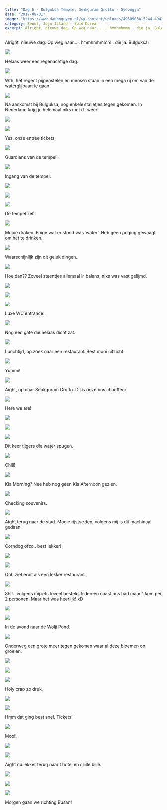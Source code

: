 ```yaml
---
title: "Dag 6 - Bulguksa Temple, Seokguram Grotto - Gyeongju"
date: "2017-08-01"
image: "https://www.danhnguyen.nl/wp-content/uploads/4960903A-5244-4D43-B265-C4A4AA87DC92.jpg"
category: Seoul, Jeju Island - Zuid Korea
excerpt: Alright, nieuwe dag. Op weg naar..... hmmhmhmmm.. die ja. Bulguksa...
---
```


Alright, nieuwe dag. Op weg naar..... hmmhmhmmm.. die ja. Bulguksa!

![](https://www.danhnguyen.nl/wp-content/uploads//CB4E94D4-E5D3-452B-962A-BAD67A5861CC-700x394.jpg)

Helaas weer een regenachtige dag.

![](https://www.danhnguyen.nl/wp-content/uploads//2E9D2D6C-D6F2-48F9-8879-4D71A8863DF9-700x394.jpg)

Wth, het regent pijpenstelen en mensen staan in een mega rij om van de waterglijbaan te gaan.

![](https://www.danhnguyen.nl/wp-content/uploads//EC9A70C9-1FBB-4FEC-A220-09F08B97E830-700x394.jpg)

Na aankomst bij Bulguksa, nog enkele stalletjes tegen gekomen. In Nederland krijg je helemaal niks met dit weer!

![](https://www.danhnguyen.nl/wp-content/uploads//4A027B3D-540A-4151-B532-3ADFBA74552F-700x394.jpg)

![](https://www.danhnguyen.nl/wp-content/uploads//33444588-30C0-46D0-B658-0BA74966C18D-700x394.jpg)

Yes, onze entree tickets.

![](https://www.danhnguyen.nl/wp-content/uploads//45790AE6-C0C5-4988-8306-165B4EB1C1F8-700x394.jpg)

Guardians van de tempel.

![](https://www.danhnguyen.nl/wp-content/uploads//80744EEE-1AD7-406F-A0F0-337CDB3C71B0-700x394.jpg)

Ingang van de tempel.

![](https://www.danhnguyen.nl/wp-content/uploads//842B59CE-A3A2-4969-BDB1-D4A2254E8C11-700x394.jpg)

![](https://www.danhnguyen.nl/wp-content/uploads//FDA0DCD5-FB54-4628-8712-C26E2CF36C3D-700x394.jpg)

![](https://www.danhnguyen.nl/wp-content/uploads//5010B65B-7F19-44BA-8476-E4D60B03CD2C-700x394.jpg)

De tempel zelf.

![](https://www.danhnguyen.nl/wp-content/uploads//FD03409F-6CD8-4400-BADB-BE96CC257EE7-700x394.jpg)

Mooie draken. Enige wat er stond was 'water'. Heb geen poging gewaagt om het te drinken..

![](https://www.danhnguyen.nl/wp-content/uploads//4960903A-5244-4D43-B265-C4A4AA87DC92-700x394.jpg)

Waarschijnlijk zijn dit geluk dingen..

![](https://www.danhnguyen.nl/wp-content/uploads//3666501D-6EE2-4572-BB5C-8E5F37DE2640-700x394.jpg)

Hoe dan?? Zoveel steentjes allemaal in balans, niks was vast gelijmd.

![](https://www.danhnguyen.nl/wp-content/uploads//A240E1E5-F62B-4B27-82C9-F2250B4686A6-700x394.jpg)

![](https://www.danhnguyen.nl/wp-content/uploads//2CF51351-D50D-4B99-BE65-076DEE89801D-700x394.jpg)

![](https://www.danhnguyen.nl/wp-content/uploads//4475160F-1E22-435D-98F5-3113EEB90261-700x394.jpg)

Luxe WC entrance.

![](https://www.danhnguyen.nl/wp-content/uploads//2D07B2E8-712E-4D77-9E0C-08B98818CB8D-700x394.jpg)

Nog een gate die helaas dicht zat.

![](https://www.danhnguyen.nl/wp-content/uploads//7F770EA1-2D2B-462A-A99C-F5B4BCC45124-700x394.jpg)

Lunchtijd, op zoek naar een restaurant. Best mooi uitzicht.

![](https://www.danhnguyen.nl/wp-content/uploads//877A4216-0EDF-4EED-98AB-4768457D7550-700x394.jpg)

Yummi!

![](https://www.danhnguyen.nl/wp-content/uploads//093CAAEF-5402-4883-9200-7976273B08DC-700x394.jpg)

Aight, op naar Seokguram Grotto. Dit is onze bus chauffeur.

![](https://www.danhnguyen.nl/wp-content/uploads//46C75B19-17DF-4CAA-AAD9-92AC7A648E77-700x394.jpg)

Here we are!

![](https://www.danhnguyen.nl/wp-content/uploads//C4603A97-832D-41C4-9116-6BEBF2C4994C-700x394.jpg)

![](https://www.danhnguyen.nl/wp-content/uploads//43F24802-960B-4D95-B773-8D11FFD87BBF-700x394.jpg)

![](https://www.danhnguyen.nl/wp-content/uploads//AE54C49A-8DA8-445C-9DDD-EC3544091BF5-700x394.jpg)

Dit keer tijgers die water spugen.

![](https://www.danhnguyen.nl/wp-content/uploads//3C4745BC-81BA-400B-A692-CB26C8EAF6F4-700x394.jpg)

Chili!

![](https://www.danhnguyen.nl/wp-content/uploads//4A3DE486-0109-4C99-9FA7-E01B08A34DE6-700x394.jpg)

Kia Morning? Nee heb nog geen Kia Afternoon gezien.

![](https://www.danhnguyen.nl/wp-content/uploads//61D6CF47-B4B0-4927-B3DF-D6E4C174452E-700x394.jpg)

Checking souvenirs.

![](https://www.danhnguyen.nl/wp-content/uploads//77B45E8C-9B24-434E-A810-0A6EB829B22E-700x394.jpg)

Aight terug naar de stad. Mooie rijstvelden, volgens mij is dit machinaal gedaan.

![](https://www.danhnguyen.nl/wp-content/uploads//8FD3CBAB-F53A-43AE-BD29-900133F076A6-700x394.jpg)

Corndog ofzo.. best lekker!

![](https://www.danhnguyen.nl/wp-content/uploads//2044EA57-1903-4042-ABE0-8CDEC89EB16B-700x394.jpg)

![](https://www.danhnguyen.nl/wp-content/uploads//F7DA2D42-9C4F-4328-A1DF-AF1DA331167D-700x394.jpg)

Ooh ziet eruit als een lekker restaurant.

![](https://www.danhnguyen.nl/wp-content/uploads//FDF5387D-8F8C-4D1A-9734-FF1EFB2A590D-700x394.jpg)

Shit.. volgens mij iets teveel besteld. Iedereen naast ons had maar 1 kom per 2 personen. Maar het was heerlijk! xD

![](https://www.danhnguyen.nl/wp-content/uploads//23C4BB78-1B9A-4770-B2CD-0EF81711851B-700x394.jpg)

![](https://www.danhnguyen.nl/wp-content/uploads//061C712A-FEFF-47FB-A294-33292C709E34-700x394.jpg)

In de avond naar de Wolji Pond.

![](https://www.danhnguyen.nl/wp-content/uploads//D11ACA66-C212-4EF2-A466-A71AE1D61A73-700x394.jpg)

Onderweg een grote meer tegen gekomen waar al deze bloemen op groeien.

![](https://www.danhnguyen.nl/wp-content/uploads//BD999B8E-202A-4606-BEC8-0359C062B7BA-700x394.jpg)

![](https://www.danhnguyen.nl/wp-content/uploads//A1E2884D-456D-496D-8708-30F9323EABA2-700x394.jpg)

![](https://www.danhnguyen.nl/wp-content/uploads//FF84D533-7CBC-4232-B36F-A924F5A1D8FC-700x394.jpg)

Holy crap zo druk.

![](https://www.danhnguyen.nl/wp-content/uploads//26C1A5AD-E428-4186-A4BF-DA0F80D06B62-700x394.jpg)

![](https://www.danhnguyen.nl/wp-content/uploads//7E3C76C3-4080-4001-81CF-4504B1D7821A-700x394.jpg)

Hmm dat ging best snel. Tickets!

![](https://www.danhnguyen.nl/wp-content/uploads//31469919-2F0F-441F-84C4-1E16CD94E8D7-700x394.jpg)

Mooi!

![](https://www.danhnguyen.nl/wp-content/uploads//73ECD73E-65CD-47B7-B516-349C4700BFF9-700x394.jpg)

![](https://www.danhnguyen.nl/wp-content/uploads//10C4C274-5BCE-4546-B54F-CE13D935D335-700x394.jpg)

Aight nu lekker terug naar t hotel en chille bille.

![](https://www.danhnguyen.nl/wp-content/uploads//C2CD6893-1A96-4775-BB8C-F99B2A2FC60F-700x394.jpg)

![](https://www.danhnguyen.nl/wp-content/uploads//C4A1175D-B1ED-47E0-B7EF-6847B5ED81CE-700x394.jpg)

![](https://www.danhnguyen.nl/wp-content/uploads//10A3F52A-364F-4AF0-9B8B-21E4005ECEC2-700x394.jpg)

Morgen gaan we richting Busan!
